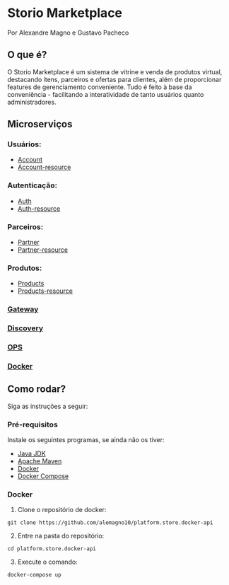 # Storio Marketplace

Por Alexandre Magno e Gustavo Pacheco

## O que é?

O Storio Marketplace é um sistema de vitrine e venda de produtos virtual, destacando itens, parceiros e ofertas para clientes, além de proporcionar features de gerenciamento conveniente. Tudo é feito à base da conveniência - facilitando a interatividade de tanto usuários quanto administradores.

## Microserviços

### Usuários:

- [Account](https://github.com/alemagno10/platform.store.account)
- [Account-resource](https://github.com/alemagno10/platform.store.account-resource)

### Autenticação:

- [Auth](https://github.com/alemagno10/platform.store.auth)
- [Auth-resource](https://github.com/alemagno10/platform.store.auth-resource)

### Parceiros:

- [Partner](https://github.com/alemagno10/platform.store.partner)
- [Partner-resource](https://github.com/alemagno10/platform.store.partner-resource)

### Produtos:

- [Products](https://github.com/gustavolp1/platform.store.products)
- [Products-resource](https://github.com/gustavolp1/platform.store.products)

### [Gateway](https://github.com/alemagno10/platform.store.gateway)

### [Discovery](https://github.com/alemagno10/platform.store.discovery)

### [OPS](https://github.com/alemagno10/platform.store.ops)

### [Docker](https://github.com/alemagno10/platform.store.docker-api)

## Como rodar?

Siga as instruções a seguir:

### Pré-requisitos

Instale os seguintes programas, se ainda não os tiver:

- [Java JDK](https://www.oracle.com/java/technologies/javase-jdk11-downloads.html)
- [Apache Maven](https://maven.apache.org/download.cgi)
- [Docker](https://docs.docker.com/get-docker/)
- [Docker Compose](https://docs.docker.com/compose/install/)

### Docker

1. Clone o repositório de docker:

```git clone https://github.com/alemagno10/platform.store.docker-api```

2. Entre na pasta do repositório:

```cd platform.store.docker-api```

3. Execute o comando:

```docker-compose up```